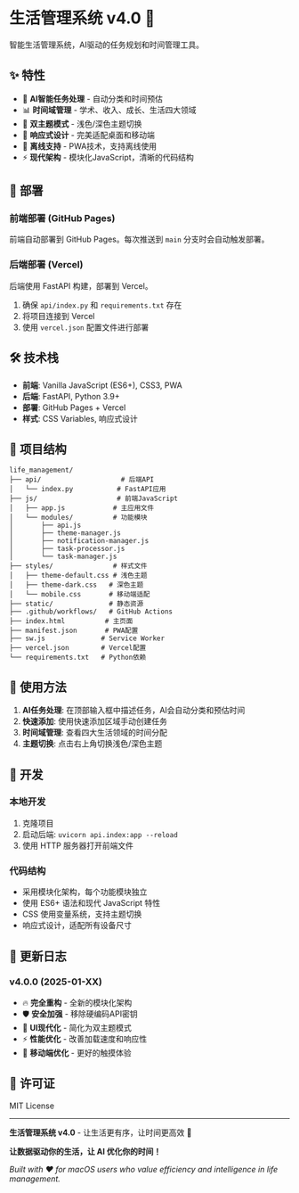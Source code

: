 # 生活管理系统 v4.0 🎯

智能生活管理系统，AI驱动的任务规划和时间管理工具。

## ✨ 特性

- 🤖 **AI智能任务处理** - 自动分类和时间预估
- 📊 **时间域管理** - 学术、收入、成长、生活四大领域
- 🎨 **双主题模式** - 浅色/深色主题切换
- 📱 **响应式设计** - 完美适配桌面和移动端
- 💾 **离线支持** - PWA技术，支持离线使用
- ⚡ **现代架构** - 模块化JavaScript，清晰的代码结构

## 🚀 部署

### 前端部署 (GitHub Pages)

前端自动部署到 GitHub Pages。每次推送到 `main` 分支时会自动触发部署。

### 后端部署 (Vercel)

后端使用 FastAPI 构建，部署到 Vercel。

1. 确保 `api/index.py` 和 `requirements.txt` 存在
2. 将项目连接到 Vercel
3. 使用 `vercel.json` 配置文件进行部署

## 🛠️ 技术栈

- **前端**: Vanilla JavaScript (ES6+), CSS3, PWA
- **后端**: FastAPI, Python 3.9+
- **部署**: GitHub Pages + Vercel
- **样式**: CSS Variables, 响应式设计

## 📁 项目结构

```
life_management/
├── api/                    # 后端API
│   └── index.py           # FastAPI应用
├── js/                    # 前端JavaScript
│   ├── app.js            # 主应用文件
│   └── modules/          # 功能模块
│       ├── api.js
│       ├── theme-manager.js
│       ├── notification-manager.js
│       ├── task-processor.js
│       └── task-manager.js
├── styles/               # 样式文件
│   ├── theme-default.css # 浅色主题
│   ├── theme-dark.css   # 深色主题
│   └── mobile.css       # 移动端适配
├── static/              # 静态资源
├── .github/workflows/   # GitHub Actions
├── index.html          # 主页面
├── manifest.json       # PWA配置
├── sw.js              # Service Worker
├── vercel.json        # Vercel配置
└── requirements.txt   # Python依赖
```

## 🎯 使用方法

1. **AI任务处理**: 在顶部输入框中描述任务，AI会自动分类和预估时间
2. **快速添加**: 使用快速添加区域手动创建任务
3. **时间域管理**: 查看四大生活领域的时间分配
4. **主题切换**: 点击右上角切换浅色/深色主题

## 🔧 开发

### 本地开发

1. 克隆项目
2. 启动后端: `uvicorn api.index:app --reload`
3. 使用 HTTP 服务器打开前端文件

### 代码结构

- 采用模块化架构，每个功能模块独立
- 使用 ES6+ 语法和现代 JavaScript 特性
- CSS 使用变量系统，支持主题切换
- 响应式设计，适配所有设备尺寸

## 📝 更新日志

### v4.0.0 (2025-01-XX)
- 🔥 **完全重构** - 全新的模块化架构
- 🛡️ **安全加强** - 移除硬编码API密钥
- 🎨 **UI现代化** - 简化为双主题模式
- ⚡ **性能优化** - 改善加载速度和响应性
- 📱 **移动端优化** - 更好的触摸体验

## 📄 许可证

MIT License

---

**生活管理系统 v4.0** - 让生活更有序，让时间更高效 🚀

**让数据驱动你的生活，让 AI 优化你的时间！**

*Built with ❤️ for macOS users who value efficiency and intelligence in life management.*
